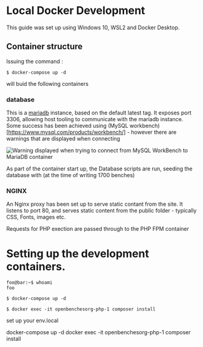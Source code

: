 # Local Docker Development

This guide was set up using Windows 10, WSL2 and Docker Desktop.

## Container structure
Issuing the command :

```console
$ docker-compose up -d
```
will buid the following containers

### database
This is a [mariadb](https://hub.docker.com/_/mariadb) instance, based on the default latest tag.  It exposes port 3306, allowing host tooling to communicate with the mariadb instance.  Some success has been achieved using (MySQL workbench)[https://www.mysql.com/products/workbench/] - however there are warnings that are displayed when connecting 

![Warning displayed when trying to connect from MySQL WorkBench to MariaDB container](https://github.com/computamike/openbenches.org/assets/464876/e5801a05-8a3e-468f-9e7b-de663e61c7b8)

As part of the container start up, the Database scripts are run, seeding the database with (at the time of writing 1700 benches)

### NGINX
An Nginx proxy has been set up to serve static contant from the site.  It listens to port 80, and serves static content from the public folder - typically CSS, Fonts, images etc.

Requests for PHP exection are passed through to the PHP FPM container





# Setting up the development containers.
```console
foo@bar:~$ whoami
foo
```



```console
$ docker-compose up -d
```


```console
$ docker exec -it openbenchesorg-php-1 composer install
```


set up your env.local



docker-compose up -d
docker exec -it openbenchesorg-php-1 composer install
